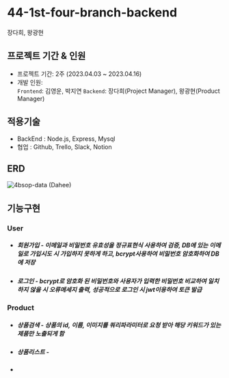 # 44-1st-four-branch-backend
 장다희, 왕광현

## 프로젝트 기간 & 인원
* 프로젝트 기간: 2주 (2023.04.03 ~ 2023.04.16)   
* 개발 인원:   
  `Frontend`: 김영운, 박지연
  `Backend`: 장다희(Project Manager), 왕광현(Product Manager)
 
 
 ## 적용기술
* BackEnd : Node.js, Express, Mysql
* 협업 : Github, Trello, Slack, Notion

 ## ERD
 
 ![4bsop-data (Dahee)](https://user-images.githubusercontent.com/122084854/232357000-63a4813b-85de-4ae2-b3fe-a7ddbd2c5af7.png)

 ## 기능구현
 
 ### User
 
 * ##### 회원가입 - 이메일과 비밀번호 유효성을 정규표현식 사용하여 검증, DB에 있는 이메일로 가입시도 시 가입하지 못하게 하고, bcrypt사용하여 비밀번호 암호화하여 DB에 저장
 
 * ##### 로그인 - bcrypt로 암호화 된 비밀번호와 사용자가 입력한 비밀번호 비교하여 일치하지 않을 시 오류메세지 출력, 성공적으로 로그인 시 jwt이용하여 토큰 발급

 
 ### Product

 * ##### 상품검색 - 상품의 id, 이름, 이미지를 쿼리파라미터로 요청 받아 해당 키워드가 있는 제품만 노출되게 함
 
 * ##### 상품리스트 - 

 * ##### 
